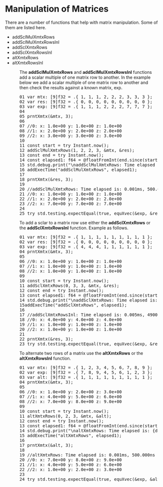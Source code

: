 # Manipulation of Matrices

There are a number of functions that help with matrix manipulation.
Some of them are listed here.

<ul>
<li>addSclMulXmtxRows</li>
<li>addSclMulXmtxRowsInl</li>
<li>addSclXmtxRows</li>
<li>addSclXmtxRowsInl</li>
<li>altXmtxRows</li>
<li>altXmtxRowsInl</li>
<ul>

The <b>addSclMulXmtxRows</b> and <b>addSclMulXmtxRowsInl</b> functions add a scalar multiple of one matrix row to another. In the example below we add a scalar multiple of one matrix row to another and then check the results against a known matrix, exp.

<pre>
01 var mtx: [9]f32 = .{ 1, 1, 1, 2, 2, 2, 3, 3, 3 };
02 var res: [9]f32 = .{ 0, 0, 0, 0, 0, 0, 0, 0, 0 };
03 var exp: [9]f32 = .{ 1, 1, 1, 2, 2, 2, 7, 7, 7 };
04 
05 prntXmtx(&mtx, 3);
06 
07 //0: x: 1.0e+00 y: 1.0e+00 z: 1.0e+00 
08 //1: x: 2.0e+00 y: 2.0e+00 z: 2.0e+00 
09 //2: x: 3.0e+00 y: 3.0e+00 z: 3.0e+00 
10 
11 const start = try Instant.now();
12 addSclMulXmtxRows(1, 2, 2, 3, &mtx, &res);
13 const end = try Instant.now();
14 const elapsed1: f64 = @floatFromInt(end.since(start));
15 std.debug.print("\naddSclMulXmtxRows: Time elapsed is: {d:.3}ms, {d:.3}ns", .{ elapsed1 / time.ns_per_ms, elapsed1 });
16 addExecTime("addSclMulXmtxRows", elapsed1);
17 
18 prntXmtx(&res, 3);
19 
20 //addSclMulXmtxRows: Time elapsed is: 0.001ms, 500.000ns
21 //0: x: 1.0e+00 y: 1.0e+00 z: 1.0e+00 
22 //1: x: 2.0e+00 y: 2.0e+00 z: 2.0e+00 
23 //2: x: 7.0e+00 y: 7.0e+00 z: 7.0e+00 
24 
25 try std.testing.expectEqual(true, equXvec(&exp, &res));
</pre>

To add a sclar to a matrix row use either the <b>addSclXmtxRows</b> or the <b>addSclXmtxRowsInl</b> function. Example as follows.

<pre>
01 var mtx: [9]f32 = .{ 1, 1, 1, 1, 1, 1, 1, 1, 1 };
02 var res: [9]f32 = .{ 0, 0, 0, 0, 0, 0, 0, 0, 0 };
03 var exp: [9]f32 = .{ 4, 4, 4, 1, 1, 1, 1, 1, 1 };
04 prntXmtx(&mtx, 3);
05 
06 //0: x: 1.0e+00 y: 1.0e+00 z: 1.0e+00 
07 //1: x: 1.0e+00 y: 1.0e+00 z: 1.0e+00 
08 //2: x: 1.0e+00 y: 1.0e+00 z: 1.0e+00 
09 
10 const start = try Instant.now();
11 addSclXmtxRows(0, 3, 3, &mtx, &res);
12 const end = try Instant.now();
13 const elapsed1: f64 = @floatFromInt(end.since(start));
14 std.debug.print("\naddSclXmtxRows: Time elapsed is: {d:.3}ms, {d:.3}ns", .{ elapsed1 / time.ns_per_ms, elapsed1 });
15addExecTime("addSclXmtxRows", elapsed1);
16
17 //addSclXmtxRowsInl: Time elapsed is: 0.005ms, 4900.000ns
18 //0: x: 4.0e+00 y: 4.0e+00 z: 4.0e+00 
19 //1: x: 1.0e+00 y: 1.0e+00 z: 1.0e+00 
20 //2: x: 1.0e+00 y: 1.0e+00 z: 1.0e+00 
21 
22 prntXmtx(&res, 3);
23 try std.testing.expectEqual(true, equXvec(&exp, &res));
</pre>

To alternate two rows of a matrix use the <b>altXmtxRows</b> or the <b>altXmtxRowsInl</b> function.

<pre>
01 var mtx: [9]f32 = .{ 1, 2, 3, 4, 5, 6, 7, 8, 9 };
02 var exp: [9]f32 = .{ 7, 8, 9, 4, 5, 6, 1, 2, 3 };
03 var alt: [9]f32 = .{ 1, 1, 1, 1, 1, 1, 1, 1, 1 };
04 prntXmtx(&mtx, 3);
05 
06 //0: x: 1.0e+00 y: 2.0e+00 z: 3.0e+00 
07 //1: x: 4.0e+00 y: 5.0e+00 z: 6.0e+00 
08 //2: x: 7.0e+00 y: 8.0e+00 z: 9.0e+00 
09 
10 const start = try Instant.now();
11 altXmtxRows(0, 2, 3, &mtx, &alt);
12 const end = try Instant.now();
13 const elapsed1: f64 = @floatFromInt(end.since(start));
14 std.debug.print("\naltXmtxRows: Time elapsed is: {d:.3}ms, {d:.3}ns", .{ elapsed1 / time.ns_per_ms, elapsed1 });
15 addExecTime("altXmtxRows", elapsed1);
16 
17 prntXmtx(&alt, 3);
18 
19 //altXmtxRows: Time elapsed is: 0.001ms, 500.000ns
20 //0: x: 7.0e+00 y: 8.0e+00 z: 9.0e+00 
21 //1: x: 4.0e+00 y: 5.0e+00 z: 6.0e+00 
22 //2: x: 1.0e+00 y: 2.0e+00 z: 3.0e+00 
23 
24 try std.testing.expectEqual(true, equXvec(&exp, &alt));
</pre>